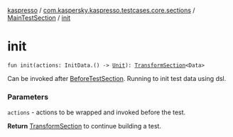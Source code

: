 [kaspresso](../../index.md) / [com.kaspersky.kaspresso.testcases.core.sections](../index.md) / [MainTestSection](index.md) / [init](./init.md)

# init

`fun init(actions: InitData.() -> `[`Unit`](https://kotlinlang.org/api/latest/jvm/stdlib/kotlin/-unit/index.html)`): `[`TransformSection`](../-transform-section/index.md)`<Data>`

Can be invoked after [BeforeTestSection](../-before-test-section/index.md). Running to init test data using dsl.

### Parameters

`actions` - actions to be wrapped and invoked before the test.

**Return**
[TransformSection](../-transform-section/index.md) to continue building a test.

